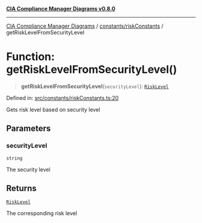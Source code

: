 [**CIA Compliance Manager Diagrams v0.8.0**](../../../README.md)

***

[CIA Compliance Manager Diagrams](../../../modules.md) / [constants/riskConstants](../README.md) / getRiskLevelFromSecurityLevel

# Function: getRiskLevelFromSecurityLevel()

> **getRiskLevelFromSecurityLevel**(`securityLevel`): [`RiskLevel`](../type-aliases/RiskLevel.md)

Defined in: [src/constants/riskConstants.ts:20](https://github.com/Hack23/cia-compliance-manager/blob/9d71808d079d754f4b85858b6e4ea1bff990b076/src/constants/riskConstants.ts#L20)

Gets risk level based on security level

## Parameters

### securityLevel

`string`

The security level

## Returns

[`RiskLevel`](../type-aliases/RiskLevel.md)

The corresponding risk level
